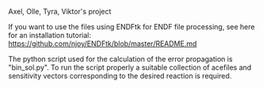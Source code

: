 Axel, Olle, Tyra, Viktor's project

If you want to use the files using ENDFtk for ENDF file processing, see here for an installation tutorial: https://github.com/njoy/ENDFtk/blob/master/README.md

The python script used for the calculation of the error propagation is "bin_sol.py". To run the script properly a suitable collection of acefiles and sensitivity
vectors corresponding to the desired reaction is required. 


